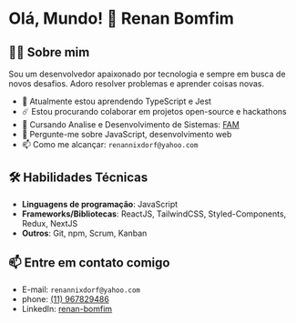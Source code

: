 # Olá, Mundo! 👋 Renan Bomfim

## 👨‍💻 Sobre mim

Sou um desenvolvedor apaixonado por tecnologia e sempre em busca de novos desafios. Adoro resolver problemas e aprender coisas novas.

- 🌱 Atualmente estou aprendendo TypeScript e Jest
- ☄️ Estou procurando colaborar em projetos open-source e hackathons
- 📘 Cursando Analise e Desenvolvimento de Sistemas: [FAM](https://www.vemprafam.com.br/)
- 💬 Pergunte-me sobre JavaScript, desenvolvimento web
- 📫 Como me alcançar: `renannixdorf@yahoo.com`

## 🛠️ Habilidades Técnicas

- **Linguagens de programação**: JavaScript
- **Frameworks/Bibliotecas**: ReactJS, TailwindCSS, Styled-Components, Redux, NextJS
- **Outros**: Git, npm, Scrum, Kanban


## 📫 Entre em contato comigo

- E-mail: `renannixdorf@yahoo.com`
- phone: [(11) 967829486](tel:+5511967829486)
- LinkedIn: [renan-bomfim](https://www.linkedin.com/in/renan-bomfim-435a5a2b7/)

